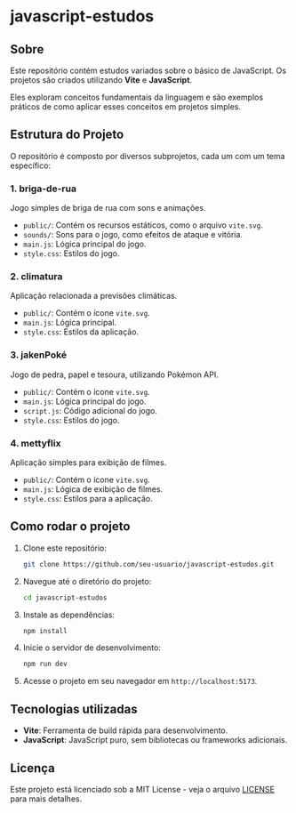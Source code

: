 # javascript-estudos

## Sobre
Este repositório contém estudos variados sobre o básico de JavaScript. Os projetos são criados utilizando **Vite** e **JavaScript**. 

Eles exploram conceitos fundamentais da linguagem e são exemplos práticos de como aplicar esses conceitos em projetos simples.

## Estrutura do Projeto

O repositório é composto por diversos subprojetos, cada um com um tema específico:

### 1. **briga-de-rua**
Jogo simples de briga de rua com sons e animações.
- `public/`: Contém os recursos estáticos, como o arquivo `vite.svg`.
- `sounds/`: Sons para o jogo, como efeitos de ataque e vitória.
- `main.js`: Lógica principal do jogo.
- `style.css`: Estilos do jogo.

### 2. **climatura**
Aplicação relacionada a previsões climáticas. 
- `public/`: Contém o ícone `vite.svg`.
- `main.js`: Lógica principal.
- `style.css`: Estilos da aplicação.

### 3. **jakenPoké**
Jogo de pedra, papel e tesoura, utilizando Pokémon API.
- `public/`: Contém o ícone `vite.svg`.
- `main.js`: Lógica principal do jogo.
- `script.js`: Código adicional do jogo.
- `style.css`: Estilos do jogo.

### 4. **mettyflix**
Aplicação simples para exibição de filmes.
- `public/`: Contém o ícone `vite.svg`.
- `main.js`: Lógica de exibição de filmes.
- `style.css`: Estilos para a aplicação.

## Como rodar o projeto

1. Clone este repositório:
    ```bash
    git clone https://github.com/seu-usuario/javascript-estudos.git
    ```

2. Navegue até o diretório do projeto:
    ```bash
    cd javascript-estudos
    ```

3. Instale as dependências:
    ```bash
    npm install
    ```

4. Inicie o servidor de desenvolvimento:
    ```bash
    npm run dev
    ```

5. Acesse o projeto em seu navegador em `http://localhost:5173`.

## Tecnologias utilizadas
- **Vite**: Ferramenta de build rápida para desenvolvimento.
- **JavaScript**: JavaScript puro, sem bibliotecas ou frameworks adicionais.

## Licença
Este projeto está licenciado sob a MIT License - veja o arquivo [LICENSE](LICENSE) para mais detalhes.
